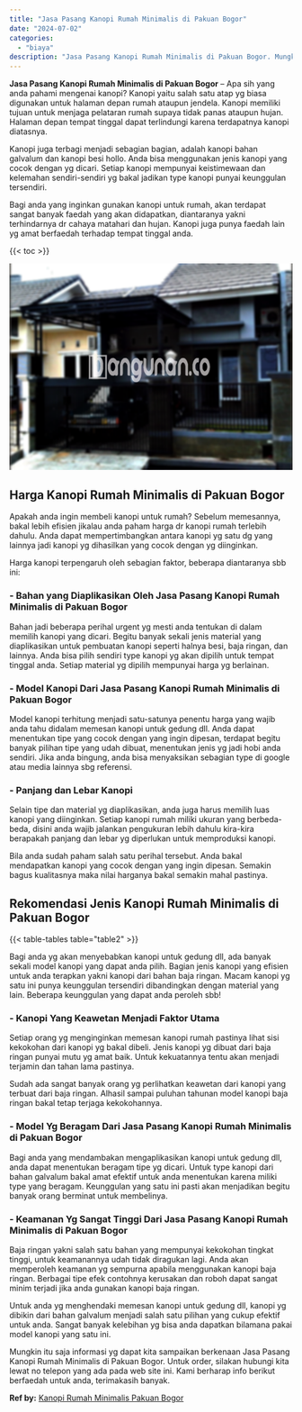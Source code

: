 ```yaml
---
title: "Jasa Pasang Kanopi Rumah Minimalis di Pakuan Bogor"
date: "2024-07-02"
categories: 
  - "biaya"
description: "Jasa Pasang Kanopi Rumah Minimalis di Pakuan Bogor. Mungkin itu saja informasi yg dapat kita sampaikan berkenaan Jasa Pasang Kanopi Rumah Minimalis di Pakuan..."
---
```


**Jasa Pasang Kanopi Rumah Minimalis di Pakuan Bogor** – Apa sih yang anda pahami mengenai kanopi? Kanopi yaitu salah satu atap yg biasa digunakan untuk halaman depan rumah ataupun jendela. Kanopi memiliki tujuan untuk menjaga pelataran rumah supaya tidak panas ataupun hujan. Halaman depan tempat tinggal dapat terlindungi karena terdapatnya kanopi diatasnya.

Kanopi juga terbagi menjadi sebagian bagian, adalah kanopi bahan galvalum dan kanopi besi hollo. Anda bisa menggunakan jenis kanopi yang cocok dengan yg dicari. Setiap kanopi mempunyai keistimewaan dan kelemahan sendiri-sendiri yg bakal jadikan type kanopi punyai keunggulan tersendiri.

Bagi anda yang inginkan gunakan kanopi untuk rumah, akan terdapat sangat banyak faedah yang akan didapatkan, diantaranya yakni terhindarnya dr cahaya matahari dan hujan. Kanopi juga punya faedah lain yg amat berfaedah terhadap tempat tinggal anda.

{{< toc >}}

![Jasa Pasang Kanopi Rumah Minimalis di Pakuan Bogor](/images/harga-kanopi-minimalis-50.png)

## Harga Kanopi Rumah Minimalis di Pakuan Bogor

Apakah anda ingin membeli kanopi untuk rumah? Sebelum memesannya, bakal lebih efisien jikalau anda paham harga dr kanopi rumah terlebih dahulu. Anda dapat mempertimbangkan antara kanopi yg satu dg yang lainnya jadi kanopi yg dihasilkan yang cocok dengan yg diinginkan.

Harga kanopi terpengaruh oleh sebagian faktor, beberapa diantaranya sbb ini:

### \- Bahan yang Diaplikasikan Oleh Jasa Pasang Kanopi Rumah Minimalis di Pakuan Bogor

Bahan jadi beberapa perihal urgent yg mesti anda tentukan di dalam memilih kanopi yang dicari. Begitu banyak sekali jenis material yang diaplikasikan untuk pembuatan kanopi seperti halnya besi, baja ringan, dan lainnya. Anda bisa pilih sendiri type kanopi yg akan dipilih untuk tempat tinggal anda. Setiap material yg dipilih mempunyai harga yg berlainan.

### \- Model Kanopi Dari Jasa Pasang Kanopi Rumah Minimalis di Pakuan Bogor

Model kanopi terhitung menjadi satu-satunya penentu harga yang wajib anda tahu didalam memesan kanopi untuk gedung dll. Anda dapat menentukan tipe yang cocok dengan yang ingin dipesan, terdapat begitu banyak pilihan tipe yang udah dibuat, menentukan jenis yg jadi hobi anda sendiri. Jika anda bingung, anda bisa menyaksikan sebagian type di google atau media lainnya sbg referensi.

### \- Panjang dan Lebar Kanopi

Selain tipe dan material yg diaplikasikan, anda juga harus memilih luas kanopi yang diinginkan. Setiap kanopi rumah miliki ukuran yang berbeda-beda, disini anda wajib jalankan pengukuran lebih dahulu kira-kira berapakah panjang dan lebar yg diperlukan untuk memproduksi kanopi.

Bila anda sudah paham salah satu perihal tersebut. Anda bakal mendapatkan kanopi yang cocok dengan yang ingin dipesan. Semakin bagus kualitasnya maka nilai harganya bakal semakin mahal pastinya.

## Rekomendasi Jenis Kanopi Rumah Minimalis di Pakuan Bogor

{{< table-tables table="table2" >}}

Bagi anda yg akan menyebabkan kanopi untuk gedung dll, ada banyak sekali model kanopi yang dapat anda pilih. Bagian jenis kanopi yang efisien untuk anda terapkan yakni kanopi dari bahan baja ringan. Macam kanopi yg satu ini punya keunggulan tersendiri dibandingkan dengan material yang lain. Beberapa keunggulan yang dapat anda peroleh sbb!

### \- Kanopi Yang Keawetan Menjadi Faktor Utama

Setiap orang yg menginginkan memesan kanopi rumah pastinya lihat sisi kekokohan dari kanopi yg bakal dibeli. Jenis kanopi yg dibuat dari baja ringan punyai mutu yg amat baik. Untuk kekuatannya tentu akan menjadi terjamin dan tahan lama pastinya.

Sudah ada sangat banyak orang yg perlihatkan keawetan dari kanopi yang terbuat dari baja ringan. Alhasil sampai puluhan tahunan model kanopi baja ringan bakal tetap terjaga kekokohannya.

### \- Model Yg Beragam Dari Jasa Pasang Kanopi Rumah Minimalis di Pakuan Bogor

Bagi anda yang mendambakan mengaplikasikan kanopi untuk gedung dll, anda dapat menentukan beragam tipe yg dicari. Untuk type kanopi dari bahan galvalum bakal amat efektif untuk anda menentukan karena miliki type yang beragam. Keunggulan yang satu ini pasti akan menjadikan begitu banyak orang berminat untuk membelinya.

### \- Keamanan Yg Sangat Tinggi Dari Jasa Pasang Kanopi Rumah Minimalis di Pakuan Bogor

Baja ringan yakni salah satu bahan yang mempunyai kekokohan tingkat tinggi, untuk keamanannya udah tidak diragukan lagi. Anda akan memperoleh keamanan yg sempurna apabila menggunakan kanopi baja ringan. Berbagai tipe efek contohnya kerusakan dan roboh dapat sangat minim terjadi jika anda gunakan kanopi baja ringan.

Untuk anda yg menghendaki memesan kanopi untuk gedung dll, kanopi yg dibikin dari bahan galvalum menjadi salah satu pilihan yang cukup efektif untuk anda. Sangat banyak kelebihan yg bisa anda dapatkan bilamana pakai model kanopi yang satu ini.

Mungkin itu saja informasi yg dapat kita sampaikan berkenaan Jasa Pasang Kanopi Rumah Minimalis di Pakuan Bogor. Untuk order, silakan hubungi kita lewat no telepon yang ada pada web site ini. Kami berharap info berikut berfaedah untuk anda, terimakasih banyak.

**Ref by:**  [Kanopi Rumah Minimalis Pakuan Bogor](https://id.wikipedia.org/wiki/Kanopi)
